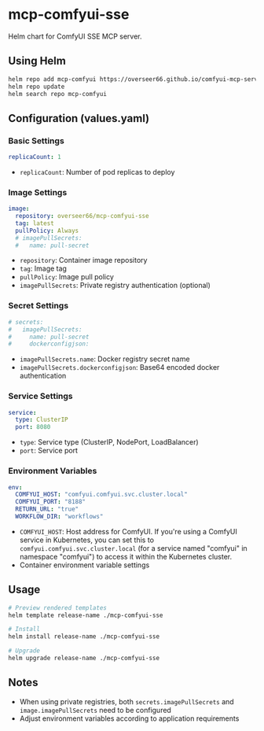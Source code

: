 # mcp-comfyui-sse

Helm chart for ComfyUI SSE MCP server.

## Using Helm
```bash
helm repo add mcp-comfyui https://overseer66.github.io/comfyui-mcp-server-chart/
helm repo update
helm search repo mcp-comfyui
```

## Configuration (values.yaml)

### Basic Settings
```yaml
replicaCount: 1
```
- `replicaCount`: Number of pod replicas to deploy

### Image Settings
```yaml
image:
  repository: overseer66/mcp-comfyui-sse
  tag: latest
  pullPolicy: Always
  # imagePullSecrets:
  #   name: pull-secret
```
- `repository`: Container image repository
- `tag`: Image tag
- `pullPolicy`: Image pull policy
- `imagePullSecrets`: Private registry authentication (optional)

### Secret Settings
```yaml
# secrets:
#   imagePullSecrets:
#     name: pull-secret
#     dockerconfigjson:
```
- `imagePullSecrets.name`: Docker registry secret name
- `imagePullSecrets.dockerconfigjson`: Base64 encoded docker authentication

### Service Settings
```yaml
service:
  type: ClusterIP
  port: 8080
```
- `type`: Service type (ClusterIP, NodePort, LoadBalancer)
- `port`: Service port

### Environment Variables
```yaml
env:
  COMFYUI_HOST: "comfyui.comfyui.svc.cluster.local"
  COMFYUI_PORT: "8188"
  RETURN_URL: "true"
  WORKFLOW_DIR: "workflows"
```
- `COMFYUI_HOST`: Host address for ComfyUI. If you're using a ComfyUI service in Kubernetes, you can set this to `comfyui.comfyui.svc.cluster.local` (for a service named "comfyui" in namespace "comfyui") to access it within the Kubernetes cluster.
- Container environment variable settings

## Usage

```bash
# Preview rendered templates
helm template release-name ./mcp-comfyui-sse

# Install
helm install release-name ./mcp-comfyui-sse

# Upgrade
helm upgrade release-name ./mcp-comfyui-sse
```

## Notes
- When using private registries, both `secrets.imagePullSecrets` and `image.imagePullSecrets` need to be configured
- Adjust environment variables according to application requirements
